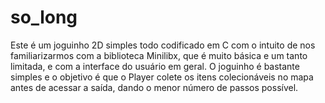 # so_long
Este é um joguinho 2D simples todo codificado em C com o intuito de nos familiarizarmos com a biblioteca Minilibx, que é muito básica e um tanto limitada, 
e com a interface do usuário em geral. O joguinho é bastante simples e o objetivo é que o Player colete os itens colecionáveis no mapa antes de acessar a saída,
dando o menor número de passos possível.

